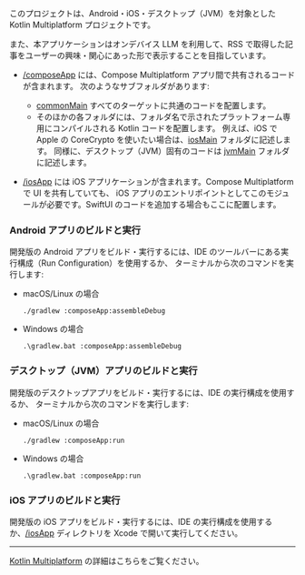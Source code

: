 このプロジェクトは、Android・iOS・デスクトップ（JVM）を対象とした Kotlin Multiplatform プロジェクトです。

また、本アプリケーションはオンデバイス LLM を利用して、RSS で取得した記事をユーザーの興味・関心にあった形で表示することを目指しています。

* [/composeApp](./composeApp/src) には、Compose Multiplatform アプリ間で共有されるコードが含まれます。
  次のようなサブフォルダがあります:
  - [commonMain](./composeApp/src/commonMain/kotlin) すべてのターゲットに共通のコードを配置します。
  - そのほかの各フォルダには、フォルダ名で示されたプラットフォーム専用にコンパイルされる Kotlin コードを配置します。
    例えば、iOS で Apple の CoreCrypto を使いたい場合は、[iosMain](./composeApp/src/iosMain/kotlin) フォルダに記述します。
    同様に、デスクトップ（JVM）固有のコードは [jvmMain](./composeApp/src/jvmMain/kotlin) フォルダに記述します。

* [/iosApp](./iosApp/iosApp) には iOS アプリケーションが含まれます。Compose Multiplatform で UI を共有していても、
  iOS アプリのエントリポイントとしてこのモジュールが必要です。SwiftUI のコードを追加する場合もここに配置します。

### Android アプリのビルドと実行

開発版の Android アプリをビルド・実行するには、IDE のツールバーにある実行構成（Run Configuration）を使用するか、
ターミナルから次のコマンドを実行します:
- macOS/Linux の場合
  ```shell
  ./gradlew :composeApp:assembleDebug
  ```
- Windows の場合
  ```shell
  .\gradlew.bat :composeApp:assembleDebug
  ```

### デスクトップ（JVM）アプリのビルドと実行

開発版のデスクトップアプリをビルド・実行するには、IDE の実行構成を使用するか、
ターミナルから次のコマンドを実行します:
- macOS/Linux の場合
  ```shell
  ./gradlew :composeApp:run
  ```
- Windows の場合
  ```shell
  .\gradlew.bat :composeApp:run
  ```

### iOS アプリのビルドと実行

開発版の iOS アプリをビルド・実行するには、IDE の実行構成を使用するか、[/iosApp](./iosApp) ディレクトリを Xcode で開いて実行してください。

---

[Kotlin Multiplatform](https://www.jetbrains.com/help/kotlin-multiplatform-dev/get-started.html) の詳細はこちらをご覧ください。